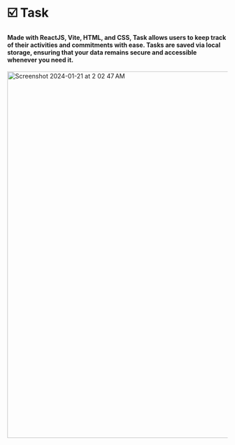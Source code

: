 # ☑️ Task
#### Made with ReactJS, Vite, HTML, and CSS, Task allows users to keep track of their activities and commitments with ease. Tasks are saved via local storage, ensuring that your data remains secure and accessible whenever you need it. 

<img width="837" alt="Screenshot 2024-01-21 at 2 02 47 AM" src="https://github.com/YonatanTussa/Task/assets/140031110/46f7700b-2902-452b-8793-95a36055242a">
